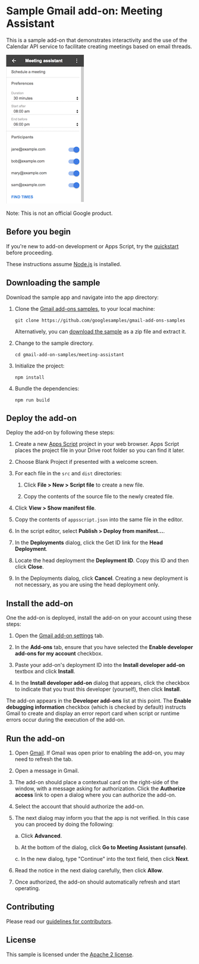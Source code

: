 # Sample Gmail add-on: Meeting Assistant

This is a sample add-on that demonstrates interactivity and the use of the
Calendar API service to facilitate creating meetings based on email threads.

![Screenshot](assets/screenshot_1.png) 

Note: This is not an official Google product.

## Before you begin

If you're new to add-on development or Apps Script, try the [quickstart](quickstart)
before proceeding. 
 
These instructions assume [Node.js](node) is installed.

## Downloading the sample

Download the sample app and navigate into the app directory:

1.  Clone the [Gmail add-ons samples][github-repo], to your local
    machine:

        git clone https://github.com/googlesamples/gmail-add-ons-samples

    Alternatively, you can [download the sample][github-zip] as a zip file and
    extract it.

2.  Change to the sample directory.

        cd gmail-add-on-samples/meeting-assistant

3.  Initialize the project:

        npm install
        
4.  Bundle the dependencies:

        npm run build
        
## Deploy the add-on

Deploy the add-on by following these steps:

1.  Create a new [Apps Script](apps-script) project in your web browser. Apps Script places the project file in your Drive root folder so you can find it later.

2.  Choose Blank Project if presented with a welcome screen.

3.  For each file in the `src` and `dist` directories:

    1. Click **File > New > Script file** to create a new file.

    2. Copy the contents of the source file to the newly created file.

4.  Click **View > Show manifest file**.

5.  Copy the contents of `appsscript.json` into the same file in the editor.

6.  In the script editor, select **Publish > Deploy from manifest...**.

7.  In the **Deployments** dialog, click the Get ID link for the **Head Deployment**.

8.  Locate the head deployment the **Deployment ID**. Copy this ID and then click **Close**.

9.  In the Deployments dialog, click **Cancel**. Creating a new deployment is not necessary, as you are using the head deployment only.

## Install the add-on

One the add-on is deployed, install the add-on on your account using these steps:

1.  Open the [Gmail add-on settings](gmail-settings) tab.

2.  In the **Add-ons** tab, ensure that you have selected the **Enable developer
    add-ons for my account** checkbox.

3.  Paste your add-on's deployment ID into the **Install developer add-on** textbox
    and click **Install**.

4. In the **Install developer add-on** dialog that appears, click the checkbox to
   indicate that you trust this developer (yourself), then click **Install**.

The add-on appears in the **Developer add-ons** list at this point. The
**Enable debugging information** checkbox (which is checked by default) instructs
Gmail to create and display an error report card when script or runtime errors
occur during the execution of the add-on.

## Run the add-on

1.  Open [Gmail](gmail). If Gmail was open prior to enabling the add-on,
    you may need to refresh the tab.

2.  Open a message in Gmail.

3.  The add-on should place a contextual card on the right-side of the window,
    with a message asking for authorization. Click the **Authorize access** link
    to open a dialog where you can authorize the add-on.

4.  Select the account that should authorize the add-on.

5.  The next dialog may inform you that the app is not verified. In this case you
    can proceed by doing the following:

    a.  Click **Advanced**.

    b. At the bottom of the dialog, click **Go to Meeting Assistant (unsafe)**.

    c. In the new dialog, type "Continue" into the text field, then click **Next**.

6.  Read the notice in the next dialog carefully, then click **Allow**.

7.  Once authorized, the add-on should automatically refresh and start operating.

## Contributing

Please read our [guidelines for contributors][contributing].

## License

This sample is licensed under the [Apache 2 license][license].


<!-- References -->
[quickstart]:https://developers.google.com/gmail/add-ons/guides/quickstart
[node]:https://nodejs.org/en/
[apps-script]: https://script.google.com
[github-repo]: https://github.com/googlesamples/gmail-add-ons-samples
[github-zip]: https://github.com/googlesamples/gmail-add-ons-samples/archive/master.zip
[contributing]: https://github.com/googlesamples/gmail-add-ons-samples/blob/master/CONTRIBUTING.md
[license]: https://github.com/googlesamples/gmail-add-ons-samples/blob/master/LICENSE
[gmail-setting]: https://mail.google.com/mail/#settings/addons
[gmail]: https://mail.google.com/
